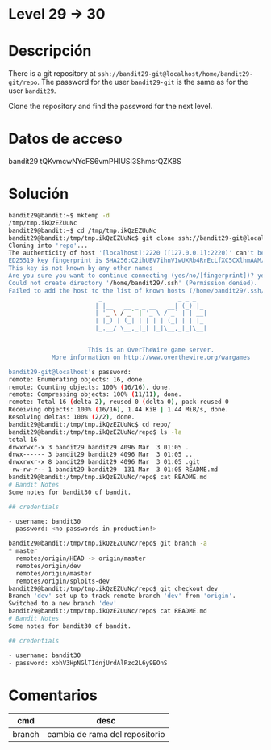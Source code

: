 # Level 29 -> 30

# Descripción
There is a git repository at `ssh://bandit29-git@localhost/home/bandit29-git/repo`. The password for the user `bandit29-git` is the same as for the user `bandit29`.

Clone the repository and find the password for the next level.
# Datos de acceso
bandit29
tQKvmcwNYcFS6vmPHIUSI3ShmsrQZK8S
# Solución

```bash
bandit29@bandit:~$ mktemp -d
/tmp/tmp.ikQzEZUuNc
bandit29@bandit:~$ cd /tmp/tmp.ikQzEZUuNc
bandit29@bandit:/tmp/tmp.ikQzEZUuNc$ git clone ssh://bandit29-git@localhost:2220/home/bandit29-git/repo
Cloning into 'repo'...
The authenticity of host '[localhost]:2220 ([127.0.0.1]:2220)' can't be established.
ED25519 key fingerprint is SHA256:C2ihUBV7ihnV1wUXRb4RrEcLfXC5CXlhmAAM/urerLY.
This key is not known by any other names
Are you sure you want to continue connecting (yes/no/[fingerprint])? yes
Could not create directory '/home/bandit29/.ssh' (Permission denied).
Failed to add the host to the list of known hosts (/home/bandit29/.ssh/known_hosts).
                         _                     _ _ _
                        | |__   __ _ _ __   __| (_) |_
                        | '_ \ / _` | '_ \ / _` | | __|
                        | |_) | (_| | | | | (_| | | |_
                        |_.__/ \__,_|_| |_|\__,_|_|\__|


                      This is an OverTheWire game server.
            More information on http://www.overthewire.org/wargames

bandit29-git@localhost's password:
remote: Enumerating objects: 16, done.
remote: Counting objects: 100% (16/16), done.
remote: Compressing objects: 100% (11/11), done.
remote: Total 16 (delta 2), reused 0 (delta 0), pack-reused 0
Receiving objects: 100% (16/16), 1.44 KiB | 1.44 MiB/s, done.
Resolving deltas: 100% (2/2), done.
bandit29@bandit:/tmp/tmp.ikQzEZUuNc$ cd repo/
bandit29@bandit:/tmp/tmp.ikQzEZUuNc/repo$ ls -la
total 16
drwxrwxr-x 3 bandit29 bandit29 4096 Mar  3 01:05 .
drwx------ 3 bandit29 bandit29 4096 Mar  3 01:05 ..
drwxrwxr-x 8 bandit29 bandit29 4096 Mar  3 01:05 .git
-rw-rw-r-- 1 bandit29 bandit29  131 Mar  3 01:05 README.md
bandit29@bandit:/tmp/tmp.ikQzEZUuNc/repo$ cat README.md
# Bandit Notes
Some notes for bandit30 of bandit.

## credentials

- username: bandit30
- password: <no passwords in production!>

bandit29@bandit:/tmp/tmp.ikQzEZUuNc/repo$ git branch -a
* master
  remotes/origin/HEAD -> origin/master
  remotes/origin/dev
  remotes/origin/master
  remotes/origin/sploits-dev
bandit29@bandit:/tmp/tmp.ikQzEZUuNc/repo$ git checkout dev
Branch 'dev' set up to track remote branch 'dev' from 'origin'.
Switched to a new branch 'dev'
bandit29@bandit:/tmp/tmp.ikQzEZUuNc/repo$ cat README.md
# Bandit Notes
Some notes for bandit30 of bandit.

## credentials

- username: bandit30
- password: xbhV3HpNGlTIdnjUrdAlPzc2L6y9EOnS

```

# Comentarios
|cmd| desc|
|-----|------|
| branch| cambia de rama del repositorio|

